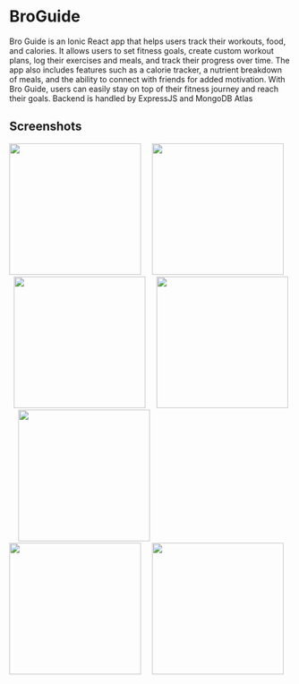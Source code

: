 # BroGuide

Bro Guide is an Ionic React app that helps users track their workouts, food, and calories. It allows users to set fitness goals, create custom workout plans, log their exercises and meals, and track their progress over time. The app also includes features such as a calorie tracker, a nutrient breakdown of meals, and the ability to connect with friends for added motivation. With Bro Guide, users can easily stay on top of their fitness journey and reach their goals. Backend is handled by ExpressJS and MongoDB Atlas


## Screenshots

<p float="left"> 
<img src="https://user-images.githubusercontent.com/60022329/214676226-89883525-bd69-4849-8cc4-bba99f6a54b1.jpg" width="235" />
&nbsp; &nbsp;
<img src="https://user-images.githubusercontent.com/60022329/214676315-de96c731-9eb2-4edf-8890-b39c99389707.jpg" width="235" />
&nbsp; &nbsp;
<img src="https://user-images.githubusercontent.com/60022329/214676329-a11e14f3-1cfc-4213-9c20-146322b1713b.jpg" width="235" />
&nbsp; &nbsp;
<img src="https://user-images.githubusercontent.com/60022329/214676335-8cb16b9b-6aca-43d0-a7ce-7d127593330a.jpg" width="235" />
&nbsp; &nbsp;
<img src="https://user-images.githubusercontent.com/60022329/214676360-c0041fc0-463a-4340-a8d7-fc3ed1d87cc9.jpg" width="235" />
&nbsp; &nbsp;
<img src="https://user-images.githubusercontent.com/60022329/214676460-ae07c926-fe29-48a4-b687-9e1e0ff4397a.jpg" width="235" />
&nbsp; &nbsp; 
<img src="https://user-images.githubusercontent.com/60022329/214676473-0a75e9b9-b629-4639-aaed-f76d434facee.jpg" width="235" />
</p>
